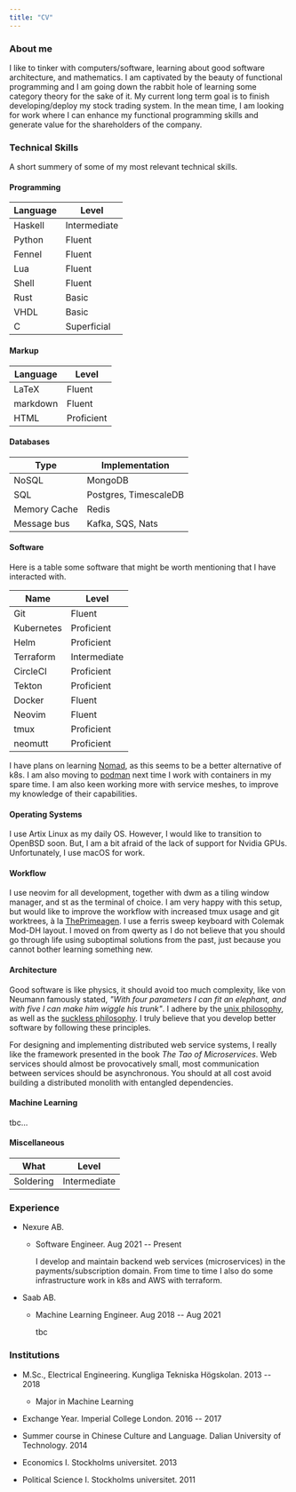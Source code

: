 ```yaml
---
title: "CV"
---
```


### About me

I like to tinker with computers/software, learning about good software architecture, and
mathematics. I am captivated by the beauty of functional programming and I am going
down the rabbit hole of learning some category theory for the sake of it.
My current long term goal is to finish developing/deploy my stock trading system.
In the mean time, I am looking for work where I can enhance my functional
programming skills and generate value for the shareholders of the company.

### Technical Skills

A short summery of some of my most relevant technical skills.

#### Programming

| Language | Level        |
| -------- | ------------ |
| Haskell  | Intermediate |
| Python   | Fluent       |
| Fennel   | Fluent       |
| Lua      | Fluent       |
| Shell    | Fluent       |
| Rust     | Basic        |
| VHDL     | Basic        |
| C        | Superficial  |

#### Markup

| Language | Level        |
| -------- | ------------ |
| LaTeX    | Fluent       |
| markdown | Fluent       |
| HTML     | Proficient   |

#### Databases

| Type         | Implementation        |
| ------------ | --------------------- |
| NoSQL        | MongoDB               |
| SQL          | Postgres, TimescaleDB |
| Memory Cache | Redis                 |
| Message bus  | Kafka, SQS, Nats      |

#### Software

Here is a table some software that might be worth mentioning that I have
interacted with.

| Name       | Level        |
| ---------- | ------------ |
| Git        | Fluent       |
| Kubernetes | Proficient   |
| Helm       | Proficient   |
| Terraform  | Intermediate |
| CircleCI   | Proficient   |
| Tekton     | Proficient   |
| Docker     | Fluent       |
| Neovim     | Fluent       |
| tmux       | Proficient   |
| neomutt    | Proficient   |

I have plans on learning [Nomad](https://www.nomadproject.io), as this seems to
be a better alternative of k8s. I am also moving to [podman](https://podman.io/)
next time I work with containers in my spare time. I am also keen working more
with service meshes, to improve my knowledge of their capabilities.

#### Operating Systems

I use Artix Linux as my daily OS. However, I would like to transition to OpenBSD
soon. But, I am a bit afraid of the lack of support for Nvidia GPUs.
Unfortunately, I use macOS for work.

#### Workflow

I use neovim for all development, together with dwm as a tiling
window manager, and st as the terminal of choice. I am very happy with this
setup, but would like to improve the workflow with increased tmux usage and
git worktrees, à la [ThePrimeagen](https://www.youtube.com/watch?v=GXxvxSlzJdI).
I use a ferris sweep keyboard with Colemak Mod-DH layout. I moved on from
qwerty as I do not believe that you should go through life using suboptimal
solutions from the past, just because you cannot bother learning something new.

#### Architecture

Good software is like physics, it should avoid too much complexity, like von
Neumann famously stated, *"With four parameters I can fit an elephant, and with
five I can make him wiggle his trunk"*. I adhere by the [unix
philosophy](http://www.catb.org/esr/writings/taoup/html/ch01s06.html), as well
as the [suckless philosophy](https://suckless.org/philosophy/). I truly believe
that you develop better software by following these principles.

For designing and implementing distributed web service systems, I really like
the framework presented in the book *The Tao of Microservices*. Web services
should almost be provocatively small, most communication between services
should be asynchronous. You should at all cost avoid building a distributed
monolith with entangled dependencies.

#### Machine Learning

tbc...

#### Miscellaneous

| What      | Level        |
| --------- | ------------ |
| Soldering | Intermediate |

### Experience

- Nexure AB.
  - Software Engineer. Aug 2021 -- Present

    I develop and maintain backend web services (microservices) in the
    payments/subscription domain. From time to time I also do some
    infrastructure work in k8s and AWS with terraform.

- Saab AB.
  - Machine Learning Engineer. Aug 2018 -- Aug 2021

    tbc

### Institutions

- M.Sc., Electrical Engineering. Kungliga Tekniska Högskolan. 2013 -- 2018
    - Major in Machine Learning

- Exchange Year. Imperial College London. 2016 -- 2017

- Summer course in Chinese Culture and Language. Dalian University of Technology. 2014

- Economics I. Stockholms universitet. 2013

- Political Science I. Stockholms universitet. 2011
